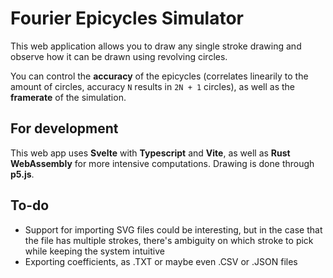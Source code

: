 # Fourier Epicycles Simulator

This web application allows you to draw any single stroke drawing and observe how it can be drawn using revolving circles.

You can control the **accuracy** of the epicycles (correlates linearily to the amount of circles, accuracy `N` results in `2N + 1` circles), as well as the **framerate** of the simulation.

## For development

This web app uses **Svelte** with **Typescript** and **Vite**, as well as **Rust WebAssembly** for more intensive computations. Drawing is done through **p5.js**.

## To-do

-   Support for importing SVG files could be interesting, but in the case that the file has multiple strokes, there's ambiguity on which stroke to pick while keeping the system intuitive
-   Exporting coefficients, as .TXT or maybe even .CSV or .JSON files
